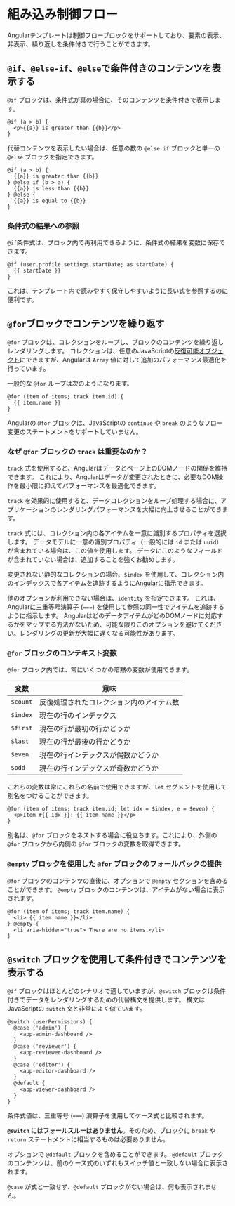 # 組み込み制御フロー

Angularテンプレートは制御フローブロックをサポートしており、要素の表示、非表示、繰り返しを条件付きで行うことができます。

## `@if`、`@else-if`、`@else`で条件付きのコンテンツを表示する

`@if` ブロックは、条件式が真の場合に、そのコンテンツを条件付きで表示します。

```angular-html
@if (a > b) {
  <p>{{a}} is greater than {{b}}</p>
}
```

代替コンテンツを表示したい場合は、任意の数の `@else if` ブロックと単一の `@else` ブロックを指定できます。

```angular-html
@if (a > b) {
  {{a}} is greater than {{b}}
} @else if (b > a) {
  {{a}} is less than {{b}}
} @else {
  {{a}} is equal to {{b}}
}
```

### 条件式の結果への参照

`@if`条件式は、ブロック内で再利用できるように、条件式の結果を変数に保存できます。

```angular-html
@if (user.profile.settings.startDate; as startDate) {
  {{ startDate }}
}
```

これは、テンプレート内で読みやすく保守しやすいように長い式を参照するのに便利です。

## `@for`ブロックでコンテンツを繰り返す

`@for` ブロックは、コレクションをループし、ブロックのコンテンツを繰り返しレンダリングします。 コレクションは、任意のJavaScriptの[反復可能オブジェクト](https://developer.mozilla.org/docs/Web/JavaScript/Reference/Iteration_protocols)にできますが、Angularは `Array` 値に対して追加のパフォーマンス最適化を行っています。

一般的な `@for` ループは次のようになります。

```angular-html
@for (item of items; track item.id) {
  {{ item.name }}
}
```

Angularの `@for` ブロックは、JavaScriptの `continue` や `break` のようなフロー変更のステートメントをサポートしていません。

### なぜ `@for` ブロックの `track` は重要なのか？

`track` 式を使用すると、Angularはデータとページ上のDOMノードの関係を維持できます。 これにより、Angularはデータが変更されたときに、必要なDOM操作を最小限に抑えてパフォーマンスを最適化できます。

`track` を効果的に使用すると、データコレクションをループ処理する場合に、アプリケーションのレンダリングパフォーマンスを大幅に向上させることができます。

`track` 式には、コレクション内の各アイテムを一意に識別するプロパティを選択します。 データモデルに一意の識別プロパティ（一般的には `id` または `uuid`）が含まれている場合は、この値を使用します。 データにこのようなフィールドが含まれていない場合は、追加することを強くお勧めします。

変更されない静的なコレクションの場合、`$index` を使用して、コレクション内のインデックスで各アイテムを追跡するようにAngularに指示できます。

他のオプションが利用できない場合は、`identity` を指定できます。 これは、Angularに三重等号演算子 (`===`) を使用して参照の同一性でアイテムを追跡するように指示します。 AngularはどのデータアイテムがどのDOMノードに対応するかをマップする方法がないため、可能な限りこのオプションを避けてください。レンダリングの更新が大幅に遅くなる可能性があります。

### `@for` ブロックのコンテキスト変数

`@for` ブロック内では、常にいくつかの暗黙の変数が使用できます。

| 変数 | 意味                                       |
| -------- | ------------------------------------- |
| `$count` | 反復処理されたコレクション内のアイテム数    |
| `$index` | 現在の行のインデックス                   |
| `$first` | 現在の行が最初の行かどうか                |
| `$last`  | 現在の行が最後の行かどうか                |
| `$even`  | 現在の行インデックスが偶数かどうか         |
| `$odd`   | 現在の行インデックスが奇数かどうか          |

これらの変数は常にこれらの名前で使用できますが、`let` セグメントを使用して別名をつけることができます。

```angular-html
@for (item of items; track item.id; let idx = $index, e = $even) {
  <p>Item #{{ idx }}: {{ item.name }}</p>
}
```

別名は、`@for` ブロックをネストする場合に役立ちます。これにより、外側の `@for` ブロックから内側の `@for` ブロックの変数を取得できます。

### `@empty` ブロックを使用した `@for` ブロックのフォールバックの提供

`@for` ブロックのコンテンツの直後に、オプションで `@empty` セクションを含めることができます。 `@empty` ブロックのコンテンツは、アイテムがない場合に表示されます。

```angular-html
@for (item of items; track item.name) {
  <li> {{ item.name }}</li>
} @empty {
  <li aria-hidden="true"> There are no items.</li>
}
```

## `@switch` ブロックを使用して条件付きでコンテンツを表示する

`@if` ブロックはほとんどのシナリオで適していますが、`@switch` ブロックは条件付きでデータをレンダリングするための代替構文を提供します。 構文はJavaScriptの `switch` 文と非常によく似ています。

```angular-html
@switch (userPermissions) {
  @case ('admin') {
    <app-admin-dashboard />
  }
  @case ('reviewer') {
    <app-reviewer-dashboard />
  }
  @case ('editor') {
    <app-editor-dashboard />
  }
  @default {
    <app-viewer-dashboard />
  }
}
```

条件式値は、三重等号 (`===`) 演算子を使用してケース式と比較されます。

**`@switch` にはフォールスルーはありません**。そのため、ブロックに `break` や `return` ステートメントに相当するものは必要ありません。

オプションで `@default` ブロックを含めることができます。 `@default` ブロックのコンテンツは、前のケース式のいずれもスイッチ値と一致しない場合に表示されます。

`@case` が式と一致せず、`@default` ブロックがない場合は、何も表示されません。
